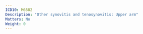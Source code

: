 ```yaml
---
ICD10: M6582
Description: "Other synovitis and tenosynovitis: Upper arm"
Matters: No
Weight: 0
---
```


